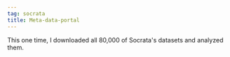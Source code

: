 ```yaml
---
tag: socrata
title: Meta-data-portal
---
```

This one time, I downloaded all 80,000 of Socrata's
datasets and analyzed them.
